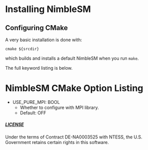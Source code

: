 # Installing NimbleSM

## Configuring CMake
A very basic installation is done with:
````
cmake ${srcdir}
````
which builds and installs a default NimbleSM when you run `make`.

The full keyword listing is below.

# NimbleSM CMake Option Listing

* USE_PURE_MPI: BOOL
  * Whether to configure with MPI library.
  * Default: OFF

##### [LICENSE](https://github.com/NimbleSM/NimbleSM/blob/develop/LICENSE)

Under the terms of Contract DE-NA0003525 with NTESS,
the U.S. Government retains certain rights in this software.
